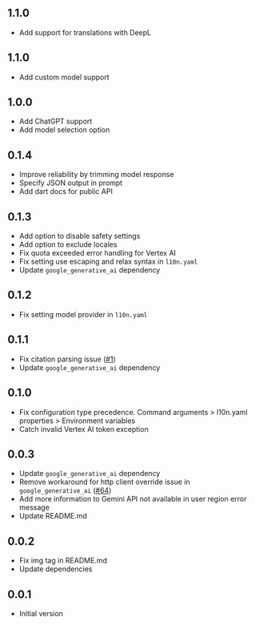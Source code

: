 ## 1.1.0
- Add support for translations with DeepL
 
## 1.1.0
- Add custom model support

## 1.0.0
- Add ChatGPT support
- Add model selection option

## 0.1.4
- Improve reliability by trimming model response
- Specify JSON output in prompt
- Add dart docs for public API

## 0.1.3
- Add option to disable safety settings
- Add option to exclude locales
- Fix quota exceeded error handling for Vertex AI
- Fix setting use escaping and relax syntax in `l10n.yaml`
- Update `google_generative_ai` dependency

## 0.1.2
- Fix setting model provider in `l10n.yaml`

## 0.1.1
- Fix citation parsing issue
  ([#1](https://github.com/leancodepl/arb_translate/issues/1))
- Update `google_generative_ai` dependency

## 0.1.0
- Fix configuration type precedence. Command arguments > l10n.yaml properties >
  Environment variables
- Catch invalid Vertex AI token exception

## 0.0.3
- Update `google_generative_ai` dependency
- Remove workaround for http client override issue in `google_generative_ai`
  ([#64](https://github.com/google/generative-ai-dart/issues/64))
- Add more information to Gemini API not available in user region error message
- Update README.md

## 0.0.2
- Fix img tag in README.md
- Update dependencies

## 0.0.1

- Initial version
